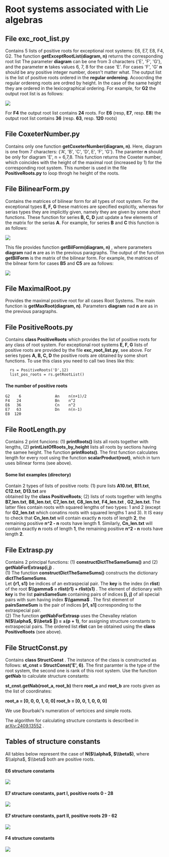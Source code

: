 #  Root systems associated with Lie algebras

## File __exc_root_list.py__ 
  Contains 5 lists of positive roots for exceptional root systems:
  E6, E7, E8, F4, G2.  The function __getExceptRootList(diagram, n)__ returns the corresponding root list
  The parameter __diagram__ can be one from 3 characters {'E', 'F', 'G'}, and the parameter __n__ takes values
  6, 7, 8 for the case 'E'.  For cases 'F', 'G' __n__ should be any positive integer number, doesn't matter what.
  The output list is the list of positive roots ordered in the __regular ordereing__. Acoocrding the
  regular ordereng roots are ordred by height. In the case of the same height they are ordered in the lexicographical
  ordering. For example, for **G2** the output root list is as follows:
  
![](imgs/G2_root_list.png)

   For **F4** the output root list contains **24** roots.
   For **E6** (resp, **E7**, resp. **E8**) the output root list contains **36** (resp. **63**, resp. **120** roots)

##  File __CoxeterNumber.py__ 
   Contains only one function __getCoxeterNumber(diagram, n)__.
   Here, diagram is one from 7 characters: {'A', 'B', 'C', 'D', E', 'F', 'G'}.  The paramter __n__ should be only
   for diagram 'E', n = 6,7,8. This function returns  the Coxeter number, which coincides with the height  of the
   maximal root (increased by 1) for the corresponding root system. This number is used in the file
   __PositiveRoots.py__ to loop throgh he height of the roots.

##  File __BilinearForm.py__ 
   Contains the matrices of bilinear form for all types of root system. For the exceptional types
   __E, F, G__  these matrices are specified explicitly, whereas for serias types they are implicitly given, namely they are
   given by some short functions. These function for series __B, C, D__ just update a few elements of the matrix for the
   serias __A__.  For example, for series __B__ and  __C__ this function is as follows:

   ![](imgs/getBn_getCn.jpg)

   This file provides function __getBilForm(diagram, n)__ , where parameters __diagram__ nad __n__ are as in the previous 
   paragraphs. The output of the function __getBilForm__ is the matrix of the bilinear form. For example, the matrices
   of the bilnear form for cases __B5__ and __C5__ are aa follows: 
   
   ![](imgs/matr_B5_C5.JPG)

## File MaximalRoot.py 
   Provides the maximal positive root for all cases Root Systems. The main function is
   __getMaxRoot(diagram, n)__.  Parameters __diagram__ nad __n__ are as in the previous paragraphs.


## File __PositiveRoots.py__  
  Contains  __class PositiveRoots__ which provides the list of positive roots for any class
  of root system. For exceptional root systems __E, F, G__  lists of positive roots are provided by the file __exc_root_list.py__,
  see above.  For series types __A, B, C, D__ the positive roots are obtained by some short functions. To use this class
  you need to call two lines like this:

      rs = PositiveRoots('D',12)
      list_pos_roots = rs.getRootList()

#### The number of positive roots

    G2    6               An    n(n+1)/2    
    F4   24               Bn    n^2    
    E6   36               Cn    n^2    
    E7   63               Dn    n(n-1)    
    E8  120

 ## File RootLength.py 
   Contains 2 print funcions: (1) __printRoots()__ lists all roots together with lengths, (2) __printListOfRoots_by_height__
   lists all roots by sections having the samee height.  The function __printRoots()__.  The first function calculates length
   for every root using the function __scalarProduct(root)__, which in turn uses bilinear forms (see above). 

#### Some list examples (directory)
   Contain 2 types of lists of positive roots: (1) pure lists __A10.txt__, __B11.txt__, __C12.txt__, __D13.txt__ are  
   obtained by the __class PositiveRoots__; (2) lists of roots together with lengths __B7_len.txt__, __B8_len.txt__, 
   __C7_len.txt__,  __C8_len.txt__, __F4_len.txt__ , __G2_len.txt__. The latter files contain roots with squared lengths
   of two types: 1 and 2 (except for __G2_len.txt__ which conatins roots with squared lengths 1 and 3).  It IS easy to check 
   that __Cn_len.txt__ will contain exactly __n__ roots of length __2__, the remaining positive __n^2 - n__ roots have
   length __1__. Similarly, __Cn_len.txt__ will contain exactly __n__ roots of length __1__,  the remaining positive 
   __n^2 - n__ roots have length __2__.
  
## File Extrasp.py
  Contains 2  principal functions:  (1)  __constructDictTheSameSums()__  and  (2) __getNabForExtrasp(i,j)__ .  
  (1) The function __constructDictTheSameSums()__ constructs the dictionary __dictTheSameSums__.  
  Let __{r1, s1}__ be indices of an extraspecial pair. The __key__ is the index (in __rlist__) of the root 
  __$\\gamma$ = rlist(r1) + rlist(s1)__  . The element of dictionary with __key__   is the list __pairsSameSum__
  containing pairs of indices __[i, j]__ of all special pairs with sum having index __$\\gamma$__ .
  The first element of __pairsSameSum__ is the pair of indices __[r1, s1]__ corresponding to the extraspecial pair.  
  (2) The function __getNabForExtrasp__ uses the Chevalley relation  __N($\\alpha$, $\\beta$ ) = ±(p + 1)__, 
  for assigning structure constants to extraspecial pairs. The ordered list __rlist__ can be obtained using the 
  __class PositiveRoots__ (see above).

## File StructConst.py   
  Contains __class StructConst__ . The instance of the class is constructed as follows: 
  __st_cnst = StructConst('E', 6)__. The first paramter is the type of the root system, the second one is
  rank of this root system.  Use the function __getNab__  to calculate structure constants:
  
  __st_cnst.getNab(root_a, root_b)__  there __root_a__ and __root_b__  are roots given as the list of coordinates:
  
  __root_a = [0, 0, 0, 1, 0, 0]__
  __root_b = [0, 0, 1, 0, 0, 0]__

  We use Bourbaki's numeration of vertcices and simple roots.
  
  The algorithm for calculating structure constants is described in [arXiv:2409.13552](https://arxiv.org/abs/2409.13552) . 

## Tables of structure constants
All tables below represent the case of __N($\\alpha$, $\\beta$)__, where $\\alpha$, $\\beta$ both are positive roots.

#### E6 structure constants
![](imgs/Nab_E6_pos-pos.JPG)

#### E7 structure constants, part I, positive roots 0 - 28
![](imgs/Nab_E7_pos-pos_0_28.bmp)
  
#### E7 structure constants, part II, positive roots 29 - 62
![](imgs/Nab_E7_pos-pos_29-62.bmp)

#### F4 structure constants
![](imgs/Nab_F4_pos-pos.JPG)


  


  
  
   

